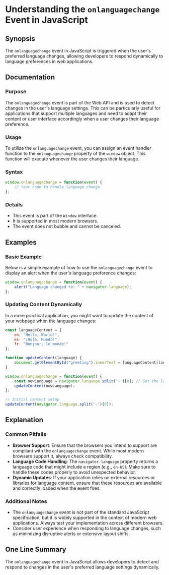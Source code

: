 <!--
Meta Description: # Understanding the `onlanguagechange` Event in JavaScript ## Synopsis The `onlanguagechange` event in JavaScript is triggered when the user's preferr...
Meta Keywords: language, event, onlanguagechange, user, changes
-->

# Understanding the `onlanguagechange` Event in JavaScript

## Synopsis
The `onlanguagechange` event in JavaScript is triggered when the user's preferred language changes, allowing developers to respond dynamically to language preferences in web applications.

## Documentation
### Purpose
The `onlanguagechange` event is part of the Web API and is used to detect changes in the user's language settings. This can be particularly useful for applications that support multiple languages and need to adapt their content or user interface accordingly when a user changes their language preference.

### Usage
To utilize the `onlanguagechange` event, you can assign an event handler function to the `onlanguagechange` property of the `window` object. This function will execute whenever the user changes their language. 

### Syntax
```javascript
window.onlanguagechange = function(event) {
    // Your code to handle language change
};
```

### Details
- This event is part of the `Window` interface.
- It is supported in most modern browsers.
- The event does not bubble and cannot be canceled.

## Examples
### Basic Example
Below is a simple example of how to use the `onlanguagechange` event to display an alert when the user's language preference changes:

```javascript
window.onlanguagechange = function(event) {
    alert("Language changed to: " + navigator.language);
};
```

### Updating Content Dynamically
In a more practical application, you might want to update the content of your webpage when the language changes:

```javascript
const languageContent = {
    en: "Hello, World!",
    es: "¡Hola, Mundo!",
    fr: "Bonjour, le monde!"
};

function updateContent(language) {
    document.getElementById("greeting").innerText = languageContent[language] || languageContent.en;
}

window.onlanguagechange = function(event) {
    const newLanguage = navigator.language.split('-')[0]; // Get the language code (e.g., 'en', 'es')
    updateContent(newLanguage);
};

// Initial content setup
updateContent(navigator.language.split('-')[0]);
```

## Explanation
### Common Pitfalls
- **Browser Support**: Ensure that the browsers you intend to support are compliant with the `onlanguagechange` event. While most modern browsers support it, always check compatibility.
- **Language Code Handling**: The `navigator.language` property returns a language code that might include a region (e.g., `en-US`). Make sure to handle these codes properly to avoid unexpected behavior.
- **Dynamic Updates**: If your application relies on external resources or libraries for language content, ensure that these resources are available and correctly loaded when the event fires.

### Additional Notes
- The `onlanguagechange` event is not part of the standard JavaScript specification, but it is widely supported in the context of modern web applications. Always test your implementation across different browsers.
- Consider user experience when responding to language changes, such as minimizing disruptive alerts or extensive layout shifts.

## One Line Summary
The `onlanguagechange` event in JavaScript allows developers to detect and respond to changes in the user's preferred language settings dynamically.